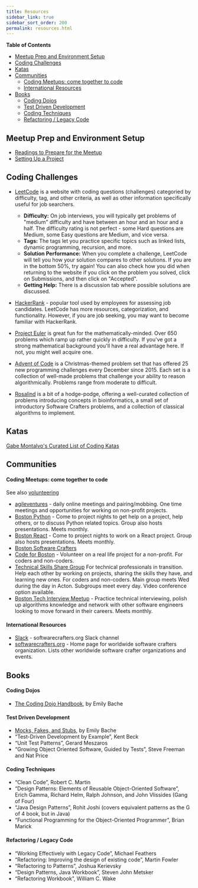 ```yaml
---
title: Resources
sidebar_link: true
sidebar_sort_order: 200
permalink: resources.html
---
```


**Table of Contents**
- [Meetup Prep and Environment Setup](#meetup-prep)
- [Coding Challenges](#challenges)
- [Katas](#katas)
- [Communities](#communities)
  - [Coding Meetups: come together to code](#coding-meetups)
  - [International Resources](#international)
- [Books](#books)
  - [Coding Dojos](#dojo-books)
  - [Test Driven Development](#tdd-books)
  - [Coding Techniques](#technique-books)
  - [Refactoring / Legacy Code](#refactoring-legacy-books)

<a name="meetup-prep"></a>
## Meetup Prep and Environment Setup
- [Readings to Prepare for the Meetup](meetup-prep.md)
- [Setting Up a Project](new-project-setup.md)

<a name="challenges"></a>
## Coding Challenges

- [LeetCode](https://leetcode.com/problemset/all/) is a website with coding questions (challenges) categoried by difficulty, tag, and other criteria, as well as other information specifically useful for job searchers.
  - **Difficulty:** On job interviews, you will typically get problems of "medium" difficulty and have between an hour and an hour and a half.  The difficulty rating is not perfect - some Hard questions are Medium, some Easy questions are Medium, and vice versa.
  - **Tags:** The tags let you practice specific topics such as linked lists, dynamic programming, recursion, and more.
  - **Solution Performance:** When you complete a challenge, LeetCode will tell you how your solution compares to other solutions.  If you are in the bottom 50%, try again!  You can also check how you did when returning to the website if you click on the problem you solved, click on Submissions, and then click on "Accepted".
  - **Getting Help:** There is a discussion tab where possible solutions are discussed.

- [HackerRank](https://hackerrank.com) - popular tool used by employees for assessing job candidates.  LeetCode has more resources, categorization, and functionality. However, if you are job seeking, you may want to become familiar with HackerRank.

- [Project Euler](https://projecteuler.net/) is great fun for the mathematically-minded. Over 650 problems which ramp up rather quickly in difficulty. If you've got a strong mathematical background you'll have a real advantage here. If not, you might well acquire one.

 - [Advent of Code](https://adventofcode.com/) is a Christmas-themed problem set that has offered 25 new programming challenges every December since 2015. Each set is a collection of well-made problems that challenge your ability to reason algorithmically. Problems range from moderate to difficult.

- [Rosalind](http://rosalind.info/problems/locations/) is a bit of a hodge-podge, offering a well-curated collection of problems introducing concepts in bioinformatics, a small set of introductory Software Crafters problems, and a collection of classical algorithms to implement.

<a name="katas"></a>
## Katas

[Gabe Montalvo's Curated List of Coding Katas](https://github.com/gamontal/awesome-katas)

<a name="communities"></a>
## Communities

<a name="coding-meetups"></a>
#### Coding Meetups: come together to code

See also [volunteering](volunteer.md)

- [agileventures](agileventures.org) - daily online meetings and pairing/mobbing.  One time meetings and opportunities for working on non-profit projects.
- [Boston Python](https://www.meetup.com/bostonpython) - Come to project nights to get help on a project, help others, or to discuss Python related topics.  Group also hosts presentations.  Meets monthly.
- [Boston React](https://www.meetup.com/ReactJS-Boston/events/) - Come to project nights to work on a React project.  Group also hosts presentations.  Meets monthly.
- [Boston Software Crafters](https://www.meetup.com/Boston-Software-Crafters)
- [Code for Boston](https://www.meetup.com/code-for-boston) - Volunteer on a real life project for a non-profit.  For coders and non-coders.
- [Technical Skills Share Group](https://www.meetup.com/Technical-Skills-Share-Group/)  For technical professionals in transition.  Help each other by working on projects, sharing the skills they have, and learning new ones.  For coders and non-coders.  Main group meets Wed during the day in Acton.  Subgroups meet every day.  Video conference option available.
- [Boston Tech Interview Meetup](https://www.meetup.com/Boston-Tech-Interview-Meetup/) - Practice technical interviewing, polish up algorithms knowledge and network with other software engineers looking to move forward in their careers.  Meets monthly.

<a name="international"></a>
#### International Resources
- [Slack](https://softwarecrafters.slack.com/) - softwarecrafters.org Slack channel
- [softwarecrafters.org](https://softwarecrafters.org/) - Home page for worldwide software crafters organization.  Lists other worldwide software crafter organizations and events.

<a name="books"></a>
## Books

<a name="dojo-books"></a>
#### Coding Dojos
- [The Coding Dojo Handbook](https://leanpub.com/codingdojohandbook), by Emily Bache

<a name="tdd-books"></a>
#### Test Driven Development
- [Mocks, Fakes, and Stubs](https://leanpub.com/mocks-fakes-stubs), by Emily Bache
- “Test-Driven Development by Example”, Kent Beck
- “Unit Test Patterns”, Gerard Meszaros
- “Growing Object Oriented Software, Guided by Tests”, Steve Freeman and Nat Price

<a name="technique-books"></a>
#### Coding Techniques
- “Clean Code”, Robert C. Martin
- “Design Patterns: Elements of Reusable Object-Oriented Software”, Erich Gamma, Richard Helm, Ralph Johnson, and John Vlissides (Gang of Four)
- “Java Design Patterns”, Rohit Joshi (covers equivalent patterns as the G of 4 book, but in Java)
- “Functional Programming for the Object-Oriented Programmer”, Brian Marick

<a name="refactoring-legacy-books"></a>
#### Refactoring / Legacy Code
- “Working Effectively with Legacy Code”, Michael Feathers
- “Refactoring: Improving the design of existing code”, Martin Fowler
- “Refactoring to Patterns”, Joshua Kerievsky
- “Design Patterns, Java Workbook”, Steven John Metsker
- “Refactoring Workbook”, William C. Wake

